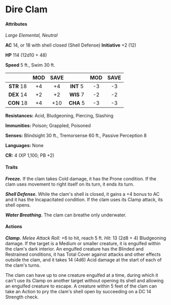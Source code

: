 # Dire Clam

#### Attributes

_Large Elemental, Neutral_

**AC** 14, or 18 with shell closed (Shell Defense) **Initiative** +2 (12)

**HP** 114 (12d10 + 48)

**Speed** 5 ft., Swim 30 ft.

|            | MOD | SAVE |            | MOD | SAVE |
|:----------:|:---:|:----:|:----------:|:---:|:----:|
| **STR** 18 | +4  | +4   | **INT** 5  | -3  | -3   |
| **DEX** 14 | +2  | +2   | **WIS** 7  | -2  | -2   |
| **CON** 18 | +4  | +10  | **CHA** 5  | -3  | -3   |

**Resistances:** Acid, Bludgeoning, Piercing, Slashing

**Immunities:** Poison; Grappled, Poisoned

**Senses:** Blindsight 30 ft., Tremorsense 60 ft., Passive Perception 8

**Languages:** None

**CR:** 4 (XP 1,100; PB +2)

#### Traits

_**Freeze.**_ If the clam takes Cold damage, it has the Prone condition. If the clam uses movement to right itself on its turn, it ends its turn.

_**Shell Defense.**_ While the clam's shell is closed, it gains a +4 bonus to AC and it has the Incapacitated condition. If the clam uses its Clamp attack, its shell opens.

_**Water Breathing.**_ The clam can breathe only underwater.

#### Actions

_**Clamp.** Melee Attack Roll:_ +6 to hit, reach 5 ft. _Hit:_ 13 (2d8 + 4) Bludgeoning damage. If the target is a Medium or smaller creature, it is engulfed within the clam's dark interior. An engulfed creature has the Blinded and Restrained conditions, it has Total Cover against attacks and other effects outside the clam, and it takes 14 (4d6) Acid damage at the start of each of the clam's turns.

The clam can have up to one creature engulfed at a time, during which it can't use its Clamp on another target without opening its shell and allowing an engulfed creature to escape. A creature within 5 feet of the clam can take an Action to pry the clam's shell open by succeeding on a DC 14 Strength check.
